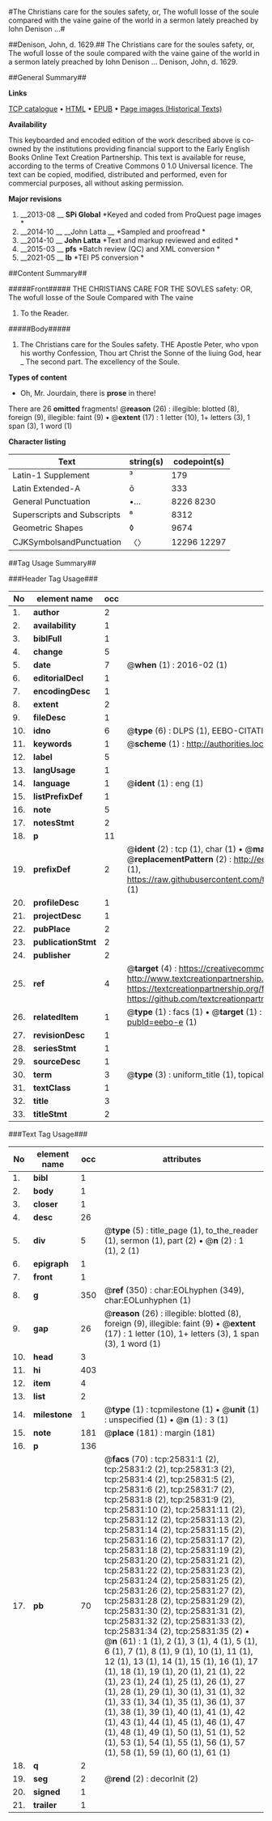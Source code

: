 #The Christians care for the soules safety, or, The wofull losse of the soule compared with the vaine gaine of the world in a sermon lately preached by Iohn Denison ...#

##Denison, John, d. 1629.##
The Christians care for the soules safety, or, The wofull losse of the soule compared with the vaine gaine of the world in a sermon lately preached by Iohn Denison ...
Denison, John, d. 1629.

##General Summary##

**Links**

[TCP catalogue](http://www.ota.ox.ac.uk/tcp/)  • 
[HTML](http://tei.it.ox.ac.uk/tcp/Texts-HTML/free/A20/A20150.html)  • 
[EPUB](http://tei.it.ox.ac.uk/tcp/Texts-EPUB/free/A20/A20150.epub) • 
[Page images (Historical Texts)](https://historicaltexts.jisc.ac.uk/eebo-22868933e)

**Availability**

This keyboarded and encoded edition of the work described above is co-owned by the
    institutions providing financial support to the Early English Books Online Text Creation
    Partnership. This text is available for reuse, according to the terms of  Creative Commons 0 1.0 Universal
    licence. The text can be copied, modified, distributed and performed, even for commercial
    purposes, all without asking permission.

**Major revisions**

1. __2013-08 __ __SPi Global__ *Keyed and coded from ProQuest page images *
1. __2014-10 __ __John Latta __ *Sampled and proofread *
1. __2014-10 __ __John Latta__ *Text and markup reviewed and edited *
1. __2015-03 __ __pfs__ *Batch review (QC) and XML conversion *
1. __2021-05 __ __lb__ *TEI P5 conversion *

##Content Summary##

#####Front#####
THE CHRISTIANS CARE FOR THE SOVLES safety: OR, The wofull losse of the Soule Compared with The vaine
1. To the Reader.

#####Body#####

1. The Christians care for the Soules safety.
THE Apostle Peter, who vpon his worthy Confession, Thou art Christ the Sonne of the liuing God, hear
    _ The second part. The excellency of the Soule.

**Types of content**

  * Oh, Mr. Jourdain, there is **prose** in there!

There are 26 **omitted** fragments! 
 @__reason__ (26) : illegible: blotted (8), foreign (9), illegible: faint (9)  •  @__extent__ (17) : 1 letter (10), 1+ letters (3), 1 span (3), 1 word (1)

**Character listing**


|Text|string(s)|codepoint(s)|
|---|---|---|
|Latin-1 Supplement|³|179|
|Latin Extended-A|ō|333|
|General Punctuation|•…|8226 8230|
|Superscripts             and Subscripts|⁸|8312|
|Geometric Shapes|◊|9674|
|CJKSymbolsandPunctuation|〈〉|12296 12297|

##Tag Usage Summary##

###Header Tag Usage###

|No|element name|occ|attributes|
|---|---|---|---|
|1.|__author__|2||
|2.|__availability__|1||
|3.|__biblFull__|1||
|4.|__change__|5||
|5.|__date__|7| @__when__ (1) : 2016-02 (1)|
|6.|__editorialDecl__|1||
|7.|__encodingDesc__|1||
|8.|__extent__|2||
|9.|__fileDesc__|1||
|10.|__idno__|6| @__type__ (6) : DLPS (1), EEBO-CITATION (1), VID (1), EEBO-PROQUEST (1), STC (2)|
|11.|__keywords__|1| @__scheme__ (1) : http://authorities.loc.gov/ (1)|
|12.|__label__|5||
|13.|__langUsage__|1||
|14.|__language__|1| @__ident__ (1) : eng (1)|
|15.|__listPrefixDef__|1||
|16.|__note__|5||
|17.|__notesStmt__|2||
|18.|__p__|11||
|19.|__prefixDef__|2| @__ident__ (2) : tcp (1), char (1)  •  @__matchPattern__ (2) : ([0-9\-]+):([0-9IVX]+) (1), (.+) (1)  •  @__replacementPattern__ (2) : http://eebo.chadwyck.com/downloadtiff?vid=$1&page=$2 (1), https://raw.githubusercontent.com/textcreationpartnership/Texts/master/tcpchars.xml#$1 (1)|
|20.|__profileDesc__|1||
|21.|__projectDesc__|1||
|22.|__pubPlace__|2||
|23.|__publicationStmt__|2||
|24.|__publisher__|2||
|25.|__ref__|4| @__target__ (4) : https://creativecommons.org/publicdomain/zero/1.0/ (1), http://www.textcreationpartnership.org/docs/. (1), https://textcreationpartnership.org/faq/#faq05 (1), https://github.com/textcreationpartnership (1)|
|26.|__relatedItem__|1| @__type__ (1) : facs (1)  •  @__target__ (1) : https://data.historicaltexts.jisc.ac.uk/view?pubId=eebo-e (1)|
|27.|__revisionDesc__|1||
|28.|__seriesStmt__|1||
|29.|__sourceDesc__|1||
|30.|__term__|3| @__type__ (3) : uniform_title (1), topical_term (2)|
|31.|__textClass__|1||
|32.|__title__|3||
|33.|__titleStmt__|2||


###Text Tag Usage###

|No|element name|occ|attributes|
|---|---|---|---|
|1.|__bibl__|1||
|2.|__body__|1||
|3.|__closer__|1||
|4.|__desc__|26||
|5.|__div__|5| @__type__ (5) : title_page (1), to_the_reader (1), sermon (1), part (2)  •  @__n__ (2) : 1 (1), 2 (1)|
|6.|__epigraph__|1||
|7.|__front__|1||
|8.|__g__|350| @__ref__ (350) : char:EOLhyphen (349), char:EOLunhyphen (1)|
|9.|__gap__|26| @__reason__ (26) : illegible: blotted (8), foreign (9), illegible: faint (9)  •  @__extent__ (17) : 1 letter (10), 1+ letters (3), 1 span (3), 1 word (1)|
|10.|__head__|3||
|11.|__hi__|403||
|12.|__item__|4||
|13.|__list__|2||
|14.|__milestone__|1| @__type__ (1) : tcpmilestone (1)  •  @__unit__ (1) : unspecified (1)  •  @__n__ (1) : 3 (1)|
|15.|__note__|181| @__place__ (181) : margin (181)|
|16.|__p__|136||
|17.|__pb__|70| @__facs__ (70) : tcp:25831:1 (2), tcp:25831:2 (2), tcp:25831:3 (2), tcp:25831:4 (2), tcp:25831:5 (2), tcp:25831:6 (2), tcp:25831:7 (2), tcp:25831:8 (2), tcp:25831:9 (2), tcp:25831:10 (2), tcp:25831:11 (2), tcp:25831:12 (2), tcp:25831:13 (2), tcp:25831:14 (2), tcp:25831:15 (2), tcp:25831:16 (2), tcp:25831:17 (2), tcp:25831:18 (2), tcp:25831:19 (2), tcp:25831:20 (2), tcp:25831:21 (2), tcp:25831:22 (2), tcp:25831:23 (2), tcp:25831:24 (2), tcp:25831:25 (2), tcp:25831:26 (2), tcp:25831:27 (2), tcp:25831:28 (2), tcp:25831:29 (2), tcp:25831:30 (2), tcp:25831:31 (2), tcp:25831:32 (2), tcp:25831:33 (2), tcp:25831:34 (2), tcp:25831:35 (2)  •  @__n__ (61) : 1 (1), 2 (1), 3 (1), 4 (1), 5 (1), 6 (1), 7 (1), 8 (1), 9 (1), 10 (1), 11 (1), 12 (1), 13 (1), 14 (1), 15 (1), 16 (1), 17 (1), 18 (1), 19 (1), 20 (1), 21 (1), 22 (1), 23 (1), 24 (1), 25 (1), 26 (1), 27 (1), 28 (1), 29 (1), 30 (1), 31 (1), 32 (1), 33 (1), 34 (1), 35 (1), 36 (1), 37 (1), 38 (1), 39 (1), 40 (1), 41 (1), 42 (1), 43 (1), 44 (1), 45 (1), 46 (1), 47 (1), 48 (1), 49 (1), 50 (1), 51 (1), 52 (1), 53 (1), 54 (1), 55 (1), 56 (1), 57 (1), 58 (1), 59 (1), 60 (1), 61 (1)|
|18.|__q__|2||
|19.|__seg__|2| @__rend__ (2) : decorInit (2)|
|20.|__signed__|1||
|21.|__trailer__|1||
